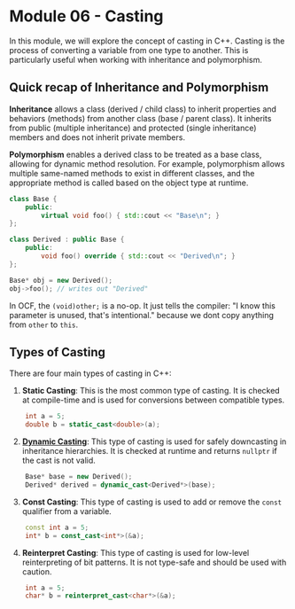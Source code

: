 # Module 06 - Casting
In this module, we will explore the concept of casting in C++. Casting is the process of converting a variable from one type to another. This is particularly useful when working with inheritance and polymorphism.

## Quick recap of Inheritance and Polymorphism
**Inheritance** allows a class (derived / child class) to inherit properties and behaviors (methods) from another class (base / parent class). It inherits from public (multiple inheritance) and protected (single inheritance) members and does not inherit private members.

**Polymorphism** enables a derived class to be treated as a base class, allowing for dynamic method resolution. For example, polymorphism allows multiple same-named methods to exist in different classes, and the appropriate method is called based on the object type at runtime.

```cpp
class Base {
	public:
		virtual void foo() { std::cout << "Base\n"; }
};

class Derived : public Base {
	public:
		void foo() override { std::cout << "Derived\n"; }
};

Base* obj = new Derived();
obj->foo(); // writes out "Derived"
```

In OCF, the `(void)other;` is a no-op. It just tells the compiler: "I know this parameter is unused, that's intentional." because we dont copy anything from `other` to `this`.

## Types of Casting
There are four main types of casting in C++:

1. **Static Casting**: This is the most common type of casting. It is checked at compile-time and is used for conversions between compatible types.
```cpp
	int a = 5;
	double b = static_cast<double>(a);
```

2. **[Dynamic Casting](https://www.geeksforgeeks.org/cpp/dynamic-_cast-in-cpp/)**:
This type of casting is used for safely downcasting in inheritance hierarchies. It is checked at runtime and returns `nullptr` if the cast is not valid.
```cpp
	Base* base = new Derived();
	Derived* derived = dynamic_cast<Derived*>(base);
```

3. **Const Casting**: This type of casting is used to add or remove the `const` qualifier from a variable.
```cpp
	const int a = 5;
	int* b = const_cast<int*>(&a);
```

4. **Reinterpret Casting**: This type of casting is used for low-level reinterpreting of bit patterns. It is not type-safe and should be used with caution.
```cpp
	int a = 5;
	char* b = reinterpret_cast<char*>(&a);
```
